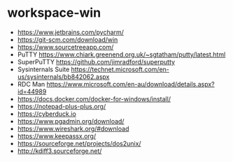 # workspace-win

- https://www.jetbrains.com/pycharm/
- https://git-scm.com/download/win
- https://www.sourcetreeapp.com/ 
- PuTTY https://www.chiark.greenend.org.uk/~sgtatham/putty/latest.html
- SuperPuTTY https://github.com/jimradford/superputty
- Sysinternals Suite https://technet.microsoft.com/en-us/sysinternals/bb842062.aspx
- RDC Man https://www.microsoft.com/en-au/download/details.aspx?id=44989
- https://docs.docker.com/docker-for-windows/install/
- https://notepad-plus-plus.org/
- https://cyberduck.io
- https://www.pgadmin.org/download/
- https://www.wireshark.org/#download
- https://www.keepassx.org/
- https://sourceforge.net/projects/dos2unix/
- http://kdiff3.sourceforge.net/
